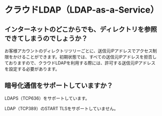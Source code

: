# クラウドLDAP（LDAP-as-a-Service）
<!-- wp:heading -->
<h2> インターネットのどこからでも、ディレクトリを参照できてしまうのでしょうか？ </h2>
<!-- /wp:heading -->

<!-- wp:paragraph -->
<p> お客様アカウントのディレクトリツリーごとに、送信元IPアドレスでアクセス制限をかけることができます。初期状態では、すべての送信元IPアドレスを拒否しておりますので、クラウドLDAPを利用する際には、許可する送信元IPアドレスを設定する必要があります。 </p>
<!-- /wp:paragraph -->

<!-- wp:heading -->
<h2> 暗号化通信をサポートしていますか？ </h2>
<!-- /wp:heading -->

<!-- wp:paragraph -->
<p>LDAPS（TCP636）をサポートしています。</p>
<!-- /wp:paragraph -->

<!-- wp:paragraph -->
<p>LDAP（TCP389）のSTART TLSをサポートしていません。</p>
<!-- /wp:paragraph -->

<!-- wp:paragraph -->
<p></p>
<!-- /wp:paragraph -->

<!-- wp:paragraph -->
<p></p>
<!-- /wp:paragraph -->
